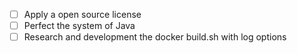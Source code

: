 - [ ] Apply a open source license
- [ ] Perfect the system of Java
- [ ] Research and development the docker build.sh with log options